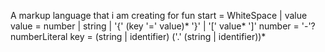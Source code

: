 A markup language that i am creating for fun
start = WhiteSpace | value
value = number | string | '{' (key '=' value)* '}' | '[' value* ']'
number = '-'? numberLiteral
key = (string | identifier) ('.' (string | identifier))*